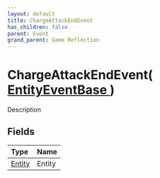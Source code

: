 ```yaml
---
layout: default
title: ChargeAttackEndEvent
has_children: false
parent: Event
grand_parent: Game Reflection
---
```

# ChargeAttackEndEvent( [ EntityEventBase ](/docs/game-reflection/events/entity_event_base) )
Description 

## Fields

| Type | Name |
|:-------------|:--------------|
| [Entity](/docs/game-reflection/classes/entity) | Entity |

